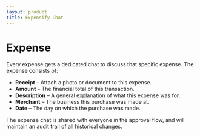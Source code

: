 ```yaml
---
layout: product
title: Expensify Chat
---
```


# Expense

Every expense gets a dedicated chat to discuss that specific expense. The expense consists of:

- **Receipt** – Attach a photo or document to this expense.
- **Amount** – The financial total of this transaction.
- **Description** – A general explanation of what this expense was for.
- **Merchant** – The business this purchase was made at.
- **Date** – The day on which the purchase was made.

The expense chat is shared with everyone in the approval flow, and will maintain an audit trail of all historical changes.
